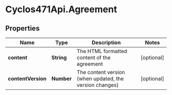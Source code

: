 # Cyclos471Api.Agreement

## Properties
Name | Type | Description | Notes
------------ | ------------- | ------------- | -------------
**content** | **String** | The HTML formatted content of the agreement | [optional] 
**contentVersion** | **Number** | The content version (when updated, the version changes)  | [optional] 


